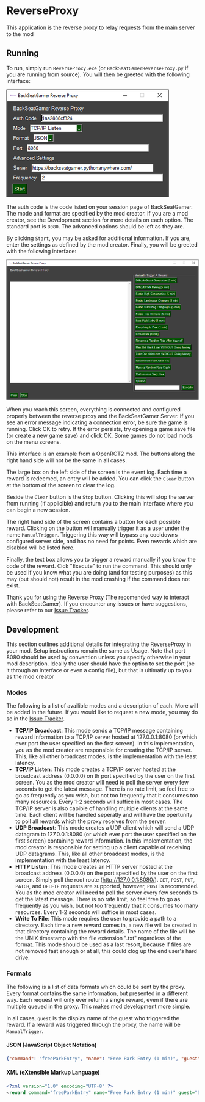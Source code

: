 # ReverseProxy
This application is the reverse proxy to relay requests from the main server to the mod

## Running
To run, simply run `ReverseProxy.exe` (or `BackSeatGamerReverseProxy.py` if you are running from source). You will then be greeted with the following interface:

![Main Interface](screenshots/main_interface.png)

The auth code is the code listed on your session page of BackSeatGamer. The mode and format are specified by the mod creator. If you are a mod creator, see the Development section for more details on each option. The standard port is `8080`. The advanced options should be left as they are.

By clicking `Start`, you may be asked for additional information. If you are, enter the settings as defined by the mod creator. Finally, you will be greeted with the following interface:

![Main Interface](screenshots/rewards.png)

When you reach this screen, everything is connected and configured properly between the reverse proxy and the BackSeatGamer Server. If you see an error message indicating a connection error, be sure the game is running. Click OK to retry. If the error persists, try opening a game save file (or create a new game save) and click OK. Some games do not load mods on the menu screens.

This interface is an example from a OpenRCT2 mod. The buttons along the right hand side will not be the same in all cases. 

The large box on the left side of the screen is the event log. Each time a reward is redeemed, an entry will be added. You can click the `Clear` button at the bottom of the screen to clear the log.

Beside the `Clear` button is the `Stop` button. Clicking this will stop the server from running (if applicible) and return you to the main interface where you can begin a new session.

The right hand side of the screen contains a button for each possible reward. Clicking on the button will manually trigger it as a user under the name `ManualTrigger`. Triggering this way will bypass any cooldowns configured server side, and has no need for points. Even rewards which are disabled will be listed here.

Finally, the text box allows you to trigger a reward manually if you know the code of the reward. Cick "Execute" to run the command. This should only be used if you know what you are doing (and for testing purposes) as this may (but should not) result in the mod crashing if the command does not exist.

Thank you for using the Reverse Proxy (The recomended way to interact with BackSeatGamer). If you encounter any issues or have suggestions, please refer to our [Issue Tracker](https://github.com/BackSeatGamerCode/ReverseProxy/issues).

## Development
This section outlines additional details for integrating the ReverseProxy in your mod. Setup instructions remain the same as Usage. Note that port 8080 should be used by convention unless you specify otherwise in your mod description. Ideally the user should have the option to set the port (be it through an interface or even a config file), but that is ultimatly up to you as the mod creator

### Modes
The following is a list of availible modes and a description of each. More will be added in the future. If you would like to request a new mode, you may do so in the [Issue Tracker](https://github.com/BackSeatGamerCode/ReverseProxy/issues).

- **TCP/IP Broadcast**: This mode sends a TCP/IP message containing reward information to a TCP/IP server hosted at 127.0.0.1:8080 (or which ever port the user specified on the first screen). In this implementation, you as the mod creator are responsible for creating the TCP/IP server. This, like all other broadcast modes, is the implementation with the least latency.
- **TCP/IP Listen**: This mode creates a TCP/IP server hosted at the broadcast address (0.0.0.0) on th port specified by the user on the first screen. You as the mod creator will need to poll the server every few seconds to get the latest message. There is no rate limit, so feel free to go as frequently as you wish, but not too frequently that it consumes too many resources. Every 1-2 seconds will suffice in most cases. The TCP/IP server is also capible of handling multiple clients at the same time. Each client will be handled seperatly and will have the opertunity to poll all rewards which the proxy receives from the server.
- **UDP Broadcast**: This mode creates a UDP client which will send a UDP datagram to 127.0.0.1:8080 (or which ever port the user specified on the first screen) containing reward information. In this implementation, the mod creator is responsible for setting up a client capable of receiving UDP datagrams. This, like all other broadcast modes, is the implementation with the least latency.
- **HTTP Listen**: This mode creates an HTTP server hosted at the broadcast address (0.0.0.0) on the port specified by the user on the first screen. Simply poll the root route (http://127.0.0.1:8080/). `GET`, `POST`, `PUT`, `PATCH`, and `DELETE` requests are supported, however, `POST` is recomended. You as the mod creator will need to poll the server every few seconds to get the latest message. There is no rate limit, so feel free to go as frequently as you wish, but not too frequently that it consumes too many resources. Every 1-2 seconds will suffice in most cases. 
- **Write To File**: This mode requires the user to provide a path to a directory. Each time a new reward comes in, a new file will be created in that directory containing the reward details. The name of the file will be the UNIX timestamp with the file extension ".txt" regardless of the format. This mode should be used as a last resort, because if files are not removed fast enough or at all, this could clog up the end user's hard drive.

### Formats
The following is a list of data formats which could be sent by the proxy. Every format contains the same information, but presented in a different way. Each request will only ever return a single reward, even if there are multiple queued in the proxy. This makes mod development more simple.

In all cases, `guest` is the display name of the guest who triggered the reward. If a reward was triggered through the proxy, the name will be `ManualTrigger`.

#### JSON (JavaScript Object Notation)
```json
{"command": "freeParkEntry", "name": "Free Park Entry (1 min)", "guest": "SomeGuest"}
```

#### XML (eXtensible Markup Language)
```xml
<?xml version="1.0" encoding="UTF-8" ?>
<reward command="freeParkEntry" name="Free Park Entry (1 min)" guest="SomeGuest"/>
```

